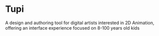 # Tupi

A design and authoring tool for digital artists interested in 2D Animation, offering an interface experience focused on 8-100 years old kids
